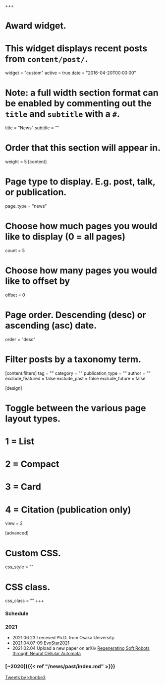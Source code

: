 +++
# Award widget.
# This widget displays recent posts from `content/post/`.
widget = "custom"
active = true
date = "2016-04-20T00:00:00"

# Note: a full width section format can be enabled by commenting out the `title` and `subtitle` with a `#`.
 title = "News"
 subtitle = ""

# Order that this section will appear in.
weight = 5
[content]
  # Page type to display. E.g. post, talk, or publication.
  page_type = "news"
  
  # Choose how much pages you would like to display (0 = all pages)
  count = 5
  
  # Choose how many pages you would like to offset by
  offset = 0

  # Page order. Descending (desc) or ascending (asc) date.
  order = "desc"

  # Filter posts by a taxonomy term.
  [content.filters]
    tag = ""
    category = ""
    publication_type = ""
    author = ""
    exclude_featured = false
    exclude_past = false
    exclude_future = false
    
[design]
  # Toggle between the various page layout types.
  #   1 = List
  #   2 = Compact
  #   3 = Card
  #   4 = Citation (publication only)
  view = 2
  
[advanced]
 # Custom CSS. 
 css_style = ""
 
 # CSS class.
 css_class = ""
+++

### Schedule

### 2021
- 2021.06.23 I receved Ph.D. from Osaka University. 
- 2021.04.07-09 [EvoStar2021](http://www.evostar.org/2021/)
- 2021.02.04 Upload a new paper on arXiv [Regenerating Soft Robots through Neural Cellular Automata](https://arxiv.org/abs/2102.02579)

### [~2020]({{< ref "/news/past/index.md" >}})  

 <a class="twitter-timeline" data-height="300" data-theme="light" href="https://twitter.com/khoribe3?ref_src=twsrc%5Etfw">Tweets by khoribe3</a> <script async src="https://platform.twitter.com/widgets.js" charset="utf-8"></script>